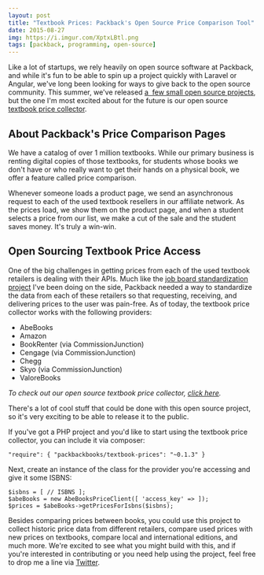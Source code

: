 ```yaml
---
layout: post
title: "Textbook Prices: Packback's Open Source Price Comparison Tool"
date: 2015-08-27
img: https://i.imgur.com/XptxLBtl.png
tags: [packback, programming, open-source]
---
```

Like a lot of startups, we rely heavily on open source software at Packback, and while it's fun to be able to spin up a project quickly with Laravel or Angular, we've long been looking for ways to give back to the open source community. This summer, we've released [a  few small open source projects](https://github.com/packbackbooks), but the one I'm most excited about for the future is our open source [textbook price collector](https://github.com/packbackbooks/textbook-prices).

## About Packback's Price Comparison Pages

We have a catalog of over 1 million textbooks. While our primary business is renting digital copies of those textbooks, for students whose books we don't have or who really want to get their hands on a physical book, we offer a feature called price comparison.

Whenever someone loads a product page, we send an asynchronous request to each of the used textbook resellers in our affiliate network. As the prices load, we show them on the product page, and when a student selects a price from our list, we make a cut of the sale and the student saves money. It's truly a win-win.

## Open Sourcing Textbook Price Access

One of the big challenges in getting prices from each of the used textbook retailers is dealing with their APIs. Much like the [job board standardization project](/posts/job-board-api-1-release/) I've been doing on the side, Packback needed a way to standardize the data from each of these retailers so that requesting, receiving, and delivering prices to the user was pain-free. As of today, the textbook price collector works with the following providers:

*   AbeBooks
*   Amazon
*   BookRenter (via CommissionJunction)
*   Cengage (via CommissionJunction)
*   Chegg
*   Skyo (via CommissionJunction)
*   ValoreBooks

_To check out our open source textbook price collector, [click here](https://github.com/packbackbooks/textbook-prices)._

There's a lot of cool stuff that could be done with this open source project, so it's very exciting to be able to release it to the public. 

If you've got a PHP project and you'd like to start using the textbook price collector, you can include it via composer: 

```
"require": { "packbackbooks/textbook-prices": "~0.1.3" }
```

Next, create an instance of the class for the provider you're accessing and give it some ISBNS:

```
$isbns = [ // ISBNS ];
$abeBooks = new AbeBooksPriceClient([ 'access_key' => ]);
$prices = $abeBooks->getPricesForIsbns($isbns);
```

Besides comparing prices between books, you could use this project to collect historic price data from different retailers, compare used prices with new prices on textbooks, compare local and international editions, and much more. We're excited to see what you might build with this, and if you're interested in contributing or you need help using the project, feel free to drop me a line via [Twitter](http://www.twitter.com/karllhughes).
